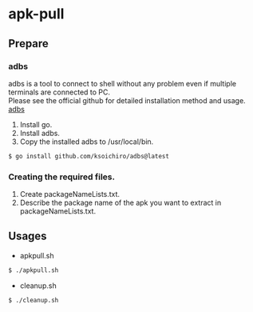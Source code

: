 # apk-pull

## Prepare
### adbs
adbs is a tool to connect to shell without any problem even if multiple terminals are connected to PC.<br>
Please see the official github for detailed installation method and usage.<br>
[adbs](https://github.com/ksoichiro/adbs)
1. Install go.
2. Install adbs.
3. Copy the installed adbs to /usr/local/bin.
```bash
$ go install github.com/ksoichiro/adbs@latest
```
### Creating the required files.
1. Create packageNameLists.txt.
2. Describe the package name of the apk you want to extract in packageNameLists.txt.

## Usages
- apkpull.sh
```bash
$ ./apkpull.sh
```
- cleanup.sh
```bash
$ ./cleanup.sh
```
